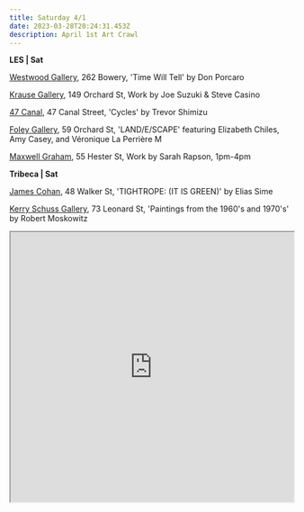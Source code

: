 ```yaml
---
title: Saturday 4/1
date: 2023-03-28T20:24:31.453Z
description: April 1st Art Crawl
---
```

**L﻿ES | Sat[](https://www.westwoodgallery.com/don-porcaro-time-will-tell)**

[Westwood Gallery](https://www.westwoodgallery.com/don-porcaro-time-will-tell), 262 Bowery, 'Time Will Tell' by Don Porcaro

[Krause Gallery](https://www.krausegallery.com/), 149 Orchard St, Work by Joe Suzuki & Steve Casino

[47 Canal](http://47canal.us/), 47 Canal Street, 'Cycles' by Trevor Shimizu

[Foley Gallery](http://www.foleygallery.com/shows/land-e-scape2), 59 Orchard St, 'LAND/E/SCAPE' featuring Elizabeth Chiles, Amy Casey, and Véronique La Perrière M 

[Maxwell Graham](https://maxwellgraham.biz/artists/sarah-rapson/), 55 Hester St, Work by Sarah Rapson, 1pm-4pm

**Tribeca | Sat**

[James Cohan](https://www.jamescohan.com/exhibitions/elias-sime5), 48 Walker St, 'TIGHTROPE: (IT IS GREEN)' by Elias Sime

[Kerry Schuss Gallery](https://kerryschussgallery.com/pages/index.php), 73 Leonard St, 'Paintings from the 1960's and 1970's' by Robert Moskowitz

<iframe src="https://www.google.com/maps/d/u/3/embed?mid=1NTo-c7LtlBueUXBZkkg05lQh-gfz8Nk&ehbc=2E312F" width="100%" height="480"></iframe>